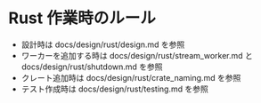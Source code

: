 # Rust 作業時のルール

- 設計時は docs/design/rust/design.md を参照
- ワーカーを追加する時は docs/design/rust/stream_worker.md と docs/design/rust/shutdown.md を参照
- クレート追加時は docs/design/rust/crate_naming.md を参照
- テスト作成時は docs/design/rust/testing.md を参照
